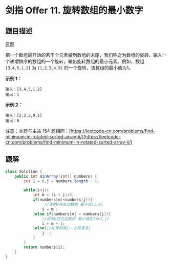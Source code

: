# 剑指 Offer 11. 旋转数组的最小数字

## 题目描述

[原题](https://leetcode-cn.com/problems/xuan-zhuan-shu-zu-de-zui-xiao-shu-zi-lcof/)

把一个数组最开始的若干个元素搬到数组的末尾，我们称之为数组的旋转。输入一个递增排序的数组的一个旋转，输出旋转数组的最小元素。例如，数组 `[3,4,5,1,2]` 为 `[1,2,3,4,5]` 的一个旋转，该数组的最小值为1。

**示例 1：**

```text
输入：[3,4,5,1,2]
输出：1
```

**示例 2：**

```text
输入：[2,2,2,0,1]
输出：0
```

注意：本题与主站 154 题相同：[https://leetcode-cn.com/problems/find-minimum-in-rotated-sorted-array-ii/](https://leetcode-cn.com/problems/find-minimum-in-rotated-sorted-array-ii/)

## 题解

```java
class Solution {
    public int minArray(int[] numbers) {
        int i = 0,j = numbers.length - 1;

        while(i<j){
            int m = (i + j)/2;
            if(numbers[m]<numbers[j]){
                 //说明m在右边数组 最小值[i,m]
                j = m ;
            }else if(numbers[m] > numbers[j]){ 
                //说明m在左边数组 最小值在[m+1,j]
                i = m + 1;
            }else{//如果相等j--去除重复j
                j--;
            }
        }
        return numbers[i];
    }
}
```

